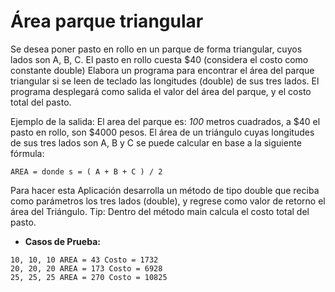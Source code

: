 # Área parque triangularSe desea poner pasto en rollo en un parque de forma triangular, cuyos lados son A, B, C.  El pasto en rollo cuesta $40  (considera el costo como constante double)Elabora un programa para encontrar el área del parque triangular si se leen de teclado las longitudes (double) de sus tres lados.   El programa desplegará como salida el valor del área del parque, y el costo total del pasto.Ejemplo de la salida:El area del parque es:  _100_  metros cuadrados,  a $40 el pasto en rollo, son $4000 pesos.El área de un triángulo cuyas longitudes de sus tres lados son A, B y C se puede calcular en base a la siguiente fórmula:`AREA = donde s = ( A + B + C ) / 2`Para hacer esta Aplicación desarrolla un método de tipo double que reciba como parámetros los tres lados (double),  y regrese como valor de retorno el área del Triángulo.Tip: Dentro del método main calcula el costo total del pasto.- **Casos de Prueba:**```10, 10, 10 AREA = 43 Costo = 173220, 20, 20 AREA = 173 Costo = 692825, 25, 25 AREA = 270 Costo = 10825```